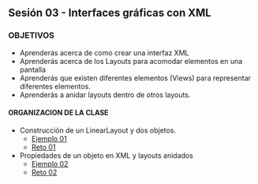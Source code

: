 ## Sesión 03 - Interfaces gráficas con XML

### OBJETIVOS 
 - Aprenderás acerca de como crear una interfaz XML
 - Aprenderás acerca de los Layouts para acomodar elementos en una pantalla
 - Aprenderás que existen diferentes elementos (Views) para representar diferentes elementos. 
 - Aprenderás a anidar layouts dentro de otros layouts.

#### ORGANIZACION DE LA CLASE 
- Construcción de un LinearLayout y dos objetos.
	- [Ejemplo 01](Ejemplo-01)
	- [Reto 01](Reto-01)
- Propiedades de un objeto en XML y layouts anidados
	- [Ejemplo 02](Ejemplo-02)
	- [Reto 02](Reto-02)

